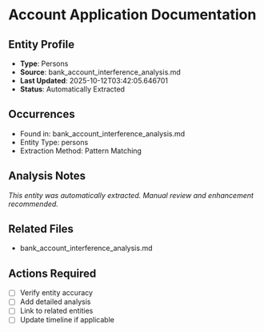 # Account Application Documentation

## Entity Profile
- **Type**: Persons
- **Source**: bank_account_interference_analysis.md
- **Last Updated**: 2025-10-12T03:42:05.646701
- **Status**: Automatically Extracted

## Occurrences
- Found in: bank_account_interference_analysis.md
- Entity Type: persons
- Extraction Method: Pattern Matching

## Analysis Notes
*This entity was automatically extracted. Manual review and enhancement recommended.*

## Related Files
- bank_account_interference_analysis.md

## Actions Required
- [ ] Verify entity accuracy
- [ ] Add detailed analysis
- [ ] Link to related entities
- [ ] Update timeline if applicable
